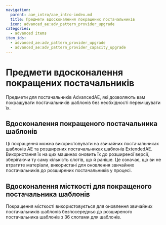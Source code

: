```yaml
---
navigation:
  parent: aae_intro/aae_intro-index.md
  title: Предмети вдосконалення покращених постачальників
  icon: advanced_ae:adv_pattern_provider_upgrade
categories:
  - advanced items
item_ids:
  - advanced_ae:adv_pattern_provider_upgrade
  - advanced_ae:adv_pattern_provider_capacity_upgrade
---
```


# Предмети вдосконалення покращених постачальників

Предмети для постачальників AdvancedAE, які дозволяють вам покращувати постачальників шаблонів без необхідності переміщувати їх.

## Вдосконалення покращеного постачальника шаблонів

<ItemImage id="advanced_ae:adv_pattern_provider_upgrade" scale="3"></ItemImage>

Ці покращення можна використовувати на звичайних постачальниках шаблонів AE та розширених постачальниках шаблонів ExtendedAE. Використання їх на цих машинах оновить їх до розширеної версії, зберігаючи ту саму кількість слотів, що й раніше. Це означає, що ви не втратите матеріали, використані для оновлення звичайних постачальників до розширених постачальників у процесі.

## Вдосконалення місткості для покращеного постачальника шаблонів

<ItemImage id="advanced_ae:adv_pattern_provider_capacity_upgrade" scale="3"></ItemImage>

Покращення місткості використовується для оновлення звичайних постачальників шаблонів безпосередньо до розширеного постачальника шаблонів з 36 слотами для шаблонів.

